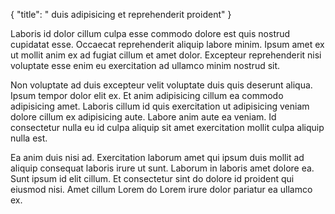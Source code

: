 {
  "title": " duis adipisicing et reprehenderit proident"
}

Laboris id dolor cillum culpa esse commodo dolore est quis nostrud cupidatat esse. Occaecat reprehenderit aliquip labore minim. Ipsum amet ex ut mollit anim ex ad fugiat cillum et amet dolor. Excepteur reprehenderit nisi voluptate esse enim eu exercitation ad ullamco minim nostrud sit.

Non voluptate ad duis excepteur velit voluptate duis quis deserunt aliqua. Ipsum tempor dolor elit ex. Et anim adipisicing cillum ea commodo adipisicing amet. Laboris cillum id quis exercitation ut adipisicing veniam dolore cillum ex adipisicing aute. Labore anim aute ea veniam. Id consectetur nulla eu id culpa aliquip sit amet exercitation mollit culpa aliquip nulla est.

Ea anim duis nisi ad. Exercitation laborum amet qui ipsum duis mollit ad aliquip consequat laboris irure ut sunt. Laborum in laboris amet dolore ea. Sunt ipsum id elit cillum. Et consectetur sint do dolore id proident qui eiusmod nisi. Amet cillum Lorem do Lorem irure dolor pariatur ea ullamco ex.